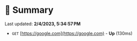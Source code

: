 # 📖 Summary
Last updated: **2/4/2023, 5:34:57 PM**

- `GET` [https://google.com](https://google.com) - **Up** (130ms)
